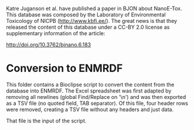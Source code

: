 Katre Juganson et al. have published a paper in BJON about NanoE-Tox. This database
was composed by the Laboratory of Environmental Toxicology of NICPB (http://www.kbfi.ee/).
The great news is that they released the content of this database under a
CC-BY 2.0 license as supplementary information of the article: 

http://doi.org/10.3762/bjnano.6.183

Conversion to ENMRDF
====================

This folder contains a Bioclipse script to convert the content from the database
into ENMRDF. The Excel spreadsheet was first adapted by removing all newlines
(global Find/Replace on '\n') and was then exported as a TSV file (no quoted field,
TAB separator). Of this file, four header rows were removed,
creating a TSV file without any headers and just data.

That file is the input of the script.
